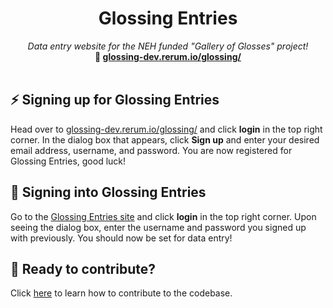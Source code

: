 <div align="center">
<h1>Glossing Entries</h1>
<i>Data entry website for the NEH funded "Gallery of Glosses" project! </i>
<br />
<b>📎 <a href="glossing.rerum.io/glossing/">glossing-dev.rerum.io/glossing/</a></b>
</div>

<br />
<h2> ⚡ Signing up for Glossing Entries</h2>
<p> Head over to <a href="glossing.rerum.io/glossing/">glossing-dev.rerum.io/glossing/</a> and click                 <b>login</b> in the top right corner. In the dialog box that appears, click <b>Sign up</b> and enter your desired email address, username, and password. You are now registered for Glossing Entries, good luck!
<h2>🔑 Signing into Glossing Entries</h2>
<p>Go to the <a href="glossing.rerum.io/glossing/">Glossing Entries site</a> and click <b>login</b> in the top right corner. Upon seeing the dialog box, enter the username and password you signed up with previously. You should now be set for data entry!</p>
<h2> 🤝 Ready to contribute?</h2>
<p>Click <a href="https://github.com/CenterForDigitalHumanities/glossing-entries/blob/main/CONTRIBUTING.md">here</a> to learn how to contribute to the codebase.</p>
<br />